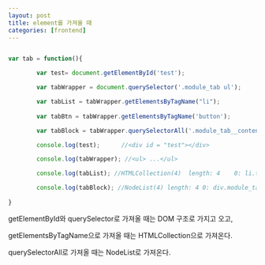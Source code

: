 ```yaml
---
layout: post
title: element를 가져올 때 
categories: [frontend]
---
```


```js

var tab = function(){ 

        var test= document.getElementById('test');

        var tabWrapper = document.querySelector('.module_tab ul');

        var tabList = tabWrapper.getElementsByTagName("li");
        
        var tabBtn = tabWrapper.getElementsByTagName('button');

        var tabBlock = tabWrapper.querySelectorAll('.module_tab__contents');

        console.log(test);      //<div id = "test"></div>

        console.log(tabWrapper); //<ul> ...</ul>

        console.log(tabList); //HTMLCollection(4)  length: 4    0: li.test1.test2.on 1: li2: li3: li.last __proto__: HTMLCollection

        console.log(tabBlock); //NodeList(4) length: 4 0: div.module_tab__contents 1: div.module_tab__contents 2: div.module_tab__contents 3: div.module_tab__contents __proto__: NodeList
        
}       

```

getElementById와 querySelector로 가져올 때는 DOM 구조로 가지고 오고, 

getElementsByTagName으로 가져올 때는 HTMLCollection으로 가져온다.

querySelectorAll로 가져올 때는 NodeList로 가져온다.











